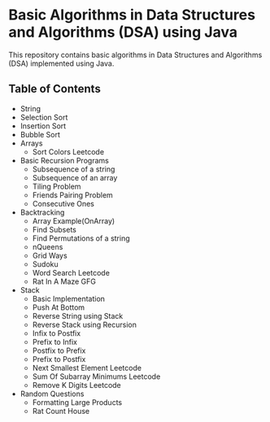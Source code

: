 
# Basic Algorithms in Data Structures and Algorithms (DSA) using Java

This repository contains basic algorithms in Data Structures and Algorithms (DSA) implemented using Java.

## Table of Contents
- String
- Selection Sort
- Insertion Sort
- Bubble Sort
- Arrays
   - Sort Colors Leetcode
- Basic Recursion Programs
  - Subsequence of a string
  - Subsequence of an array
  - Tiling Problem
  - Friends Pairing Problem
  - Consecutive Ones
- Backtracking
  - Array Example(OnArray)
  - Find Subsets
  - Find Permutations of a string
  - nQueens
  - Grid Ways
  - Sudoku
  - Word Search Leetcode
  - Rat In A Maze GFG
- Stack
   - Basic Implementation
   - Push At Bottom
   - Reverse String using Stack
   - Reverse Stack using Recursion
   - Infix to Postfix
   - Prefix to Infix
   - Postfix to Prefix
   - Prefix to Postfix
   - Next Smallest Element Leetcode
   - Sum Of Subarray Minimums Leetcode
   - Remove K Digits Leetcode
- Random Questions
  - Formatting Large Products
  - Rat Count House

